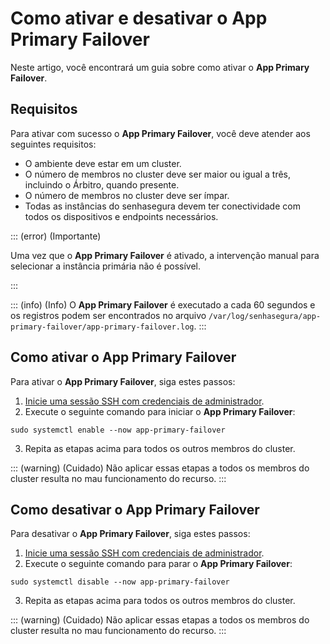 # Como ativar e desativar o App Primary Failover

Neste artigo, você encontrará um guia sobre como ativar o **App Primary Failover**.

## Requisitos
Para ativar com sucesso o **App Primary Failover**, você deve atender aos seguintes requisitos:

* O ambiente deve estar em um cluster.
* O número de membros no cluster deve ser maior ou igual a três, incluindo o Árbitro, quando presente.
* O número de membros no cluster deve ser ímpar.
* Todas as instâncias do senhasegura devem ter conectividade com todos os dispositivos e endpoints necessários.

::: (error) (Importante)

Uma vez que o **App Primary Failover** é ativado, a intervenção manual para selecionar a instância primária não é possível.

:::

::: (info) (Info)
O **App Primary Failover** é executado a cada 60 segundos e os registros podem ser encontrados no arquivo `/var/log/senhasegura/app-primary-failover/app-primary-failover.log`.
:::
## Como ativar o App Primary Failover
Para ativar o **App Primary Failover**, siga estes passos:

1. [Inicie uma sessão SSH com credenciais de administrador](/v4/docs/pt/administration-ssh-access).
2. Execute o seguinte comando para iniciar o **App Primary Failover**: 

```Shell
sudo systemctl enable --now app-primary-failover
```

3. Repita as etapas acima para todos os outros membros do cluster.

::: (warning) (Cuidado)
Não aplicar essas etapas a todos os membros do cluster resulta no mau funcionamento do recurso.
:::


## Como desativar o App Primary Failover
Para desativar o **App Primary Failover**, siga estes passos:

1. [Inicie uma sessão SSH com credenciais de administrador](/v4/docs/pt/administration-ssh-access).
2. Execute o seguinte comando para parar o **App Primary Failover**:
```Shell
sudo systemctl disable --now app-primary-failover
```

3. Repita as etapas acima para todos os outros membros do cluster.

::: (warning) (Cuidado)
Não aplicar essas etapas a todos os membros do cluster resulta no mau funcionamento do recurso.
:::

